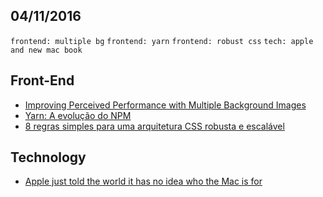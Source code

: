 04/11/2016
----------

`frontend: multiple bg` `frontend: yarn` `frontend: robust css` `tech: apple and new mac book`

## Front-End

- [Improving Perceived Performance with Multiple Background Images](http://csswizardry.com/2016/10/improving-perceived-performance-with-multiple-background-images/)
- [Yarn: A evolução do NPM](http://tableless.com.br/yarn-evolucao-do-npm/)
- [8 regras simples para uma arquitetura CSS robusta e escalável](https://medium.com/@oieduardorabelo/8-regras-simples-para-uma-arquitetura-css-robusta-e-escal%C3%A1vel-545c6dade170#.o5l1tm1ja)

## Technology

- [Apple just told the world it has no idea who the Mac is for](https://medium.com/charged-tech/apple-just-told-the-world-it-has-no-idea-who-the-mac-is-for-722a2438389b#.a7ant8rfd)
